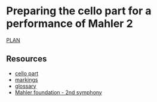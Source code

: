 # Preparing the cello part for a performance of Mahler 2

[PLAN](https://dougapd.atlassian.net/browse/PAUL-160)

## Resources
- [cello part]()
- [markings](markings.md)
- [glossary](https://mahlerfoundation.org/mahler/compositions/zoneless/glossary/)
- [Mahler foundation - 2nd symphony](https://mahlerfoundation.org/mahler/compositions/symphony-no-2/)
